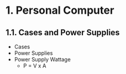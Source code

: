 # 1. Personal Computer

## 1.1. Cases and Power Supplies
- Cases
- Power Supplies
- Power Supply Wattage
  - P = V x A
